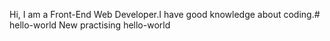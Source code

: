 Hi, I am a Front-End Web Developer.I have good knowledge about coding.# hello-world
New practising  hello-world
